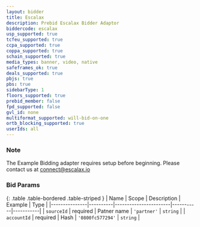 ```yaml
---
layout: bidder
title: Escalax
description: Prebid Escalax Bidder Adaptor
biddercode: escalax
usp_supported: true
tcfeu_supported: true
ccpa_supported: true
coppa_supported: true
schain_supported: true
media_types: banner, video, native
safeframes_ok: true
deals_supported: true
pbjs: true
pbs: true
sidebarType: 1
floors_supported: true
prebid_member: false
fpd_supported: false
gvl_id: none
multiformat_supported: will-bid-on-one
ortb_blocking_supported: true
userIds: all
---
```


### Note

The Example Bidding adapter requires setup before beginning. Please contact us at <connect@escalax.io>

### Bid Params

{: .table .table-bordered .table-striped }
| Name | Scope | Description | Example | Type |
|---------------|----------|-----------------------|-----------|-----------|
| `sourceId` | required | Patner name | `'partner'` | `string` |
| `accountId` | required | Hash | `'0800fc577294'` | `string` |
